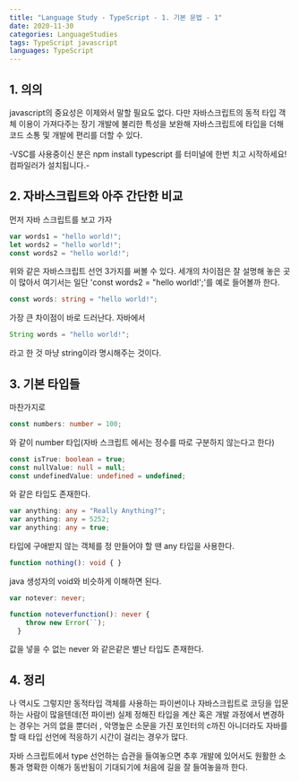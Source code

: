 ```yaml
---
title: "Language Study - TypeScript - 1. 기본 문법 - 1"
date: 2020-11-30
categories: LanguageStudies
tags: TypeScript javascript
languages: TypeScript
---
```

## 1. 의의

javascript의 중요성은 이제와서 말할 필요도 없다. 다만 자바스크립트의 동적 타입 객체 이용이 가져다주는 장기 개발에 불리한 특성을 보완해 자바스크립트에 타입을 더해 코드 소통 및 개발에 편리를 더할 수 있다.

-VSC를 사용중이신 분은 npm install typescript 를 터미널에 한번 치고 시작하세요! 컴파일러가 설치됩니다.-


## 2. 자바스크립트와 아주 간단한 비교
먼저 자바 스크립트를 보고 가자
```javascript
var words1 = "hello world!";
let words2 = "hello world!";
const words2 = "hello world!";
```
위와 같은 자바스크립트 선언 3가지를 써볼 수 있다. 세개의 차이점은 잘 설명해 놓은 곳이 많아서 여기서는 일단 'const words2 = "hello world!';'를 예로 들어볼까 한다.

```typescript
const words: string = "hello world!";
```
가장 큰 차이점이 바로 드러난다. 자바에서 
```java
String words = "hello world!";
```
라고 한 것 마냥 string이라 명시해주는 것이다. 


## 3. 기본 타입들
마찬가지로
```typescript
const numbers: number = 100;
```
와 같이 number 타입(자바 스크립트 에서는 정수를 따로 구분하지 않는다고 한다)

```typescript
const isTrue: boolean = true;
const nullValue: null = null;
const undefinedValue: undefined = undefined;
```
와 같은 타입도 존재한다.

```typescript
var anything: any = "Really Anything?";
var anything: any = 5252;
var anything: any = true;
```
타입에 구애받지 않는 객체를 정 만들어야 할 땐 any 타입을 사용한다.

```typescript
function nothing(): void { }
```
java 생성자의 void와 비슷하게 이해하면 된다.

```typescript
var notever: never;

function noteverfunction(): never {
    throw new Error(``);
  }
```
값을 넣을 수 없는 never 와 같은같은 별난 타입도 존재한다.


## 4. 정리
나 역시도 그렇지만 동적타입 객체를 사용하는 파이썬이나 자바스크립트로 코딩을 입문하는 사람이 많을텐데(전 파이썬) 실제 정해진 타입을 계산 혹은 개발 과정에서 변경하는 경우는 거의 없을 뿐더러 , 악명높은 소문을 가진 포인터의 c까진 아니더라도 자바를 할 때 타입 선언에 적응하기 시간이 걸리는 경우가 많다. 

자바 스크립트에서 type 선언하는 습관을 들여놓으면 추후 개발에 있어서도 원활한 소통과 명확한 이해가 동반됨이 기대되기에 처음에 길을 잘 들여놓을까 한다.